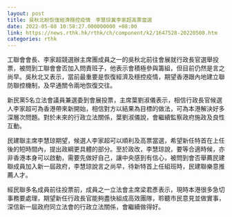 ```yaml
---
layout: post
title: 吳秋北盼恢復經濟穩控疫情　李慧琼冀李家超高票當選
date: 2022-05-08 10:58:27.000000000 +08:00
link: https://news.rthk.hk/rthk/ch/component/k2/1647528-20220508.htm
categories: rthk
---
```


工聯會會長、李家超競選辦主席團成員之一的吳秋北前往會展就行政長官選舉投票，被問到工聯會會否加入問責班子，他表示會積極參與籌組，但目前仍然是言之尚早。吳秋北又表示，當前最重要是恢復經濟及穩控疫情，期望香港跟內地建立聯防聯控機制，及早通關令兩地恢復交往。

新民黨5名立法會議員兼選委到會展投票，主席葉劉淑儀表示，相信行政長官候選人李家超可為香港帶來新開始，相信對方以結果為目標的做法，可為本港解決好多深層次問題。對於未來的行政立法關係，葉劉淑儀說，會繼續監察政府施政及良性互動。

民建聯主席李慧琼期望，候選人李家超可以順利及高票當選，希望新任特首在上任後的短時間內，提出政綱更具體的部分。至於政改，李慧琼說，要等合適時候，亦非香港本身可以啟動，需要先做好自己，讓中央感到有信心，被問到會否舉薦民建聯成員加入新一屆政府，李慧琼說言之尚早，待新特首上任組班時，民建聯樂意推薦人才。

經民聯多名成員前往投票前，成員之一立法會主席梁君彥表示，現時本港很多急切事務要處理，期望新任行政長官能夠盡快組成高效團隊，聆聽巿民意見並做實事，深信新一屆政府同立法會的行政立法關係，會繼續做得好。
